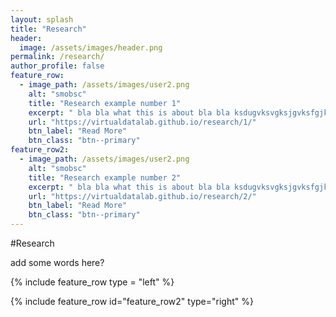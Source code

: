 ```yaml
---
layout: splash
title: "Research"
header:
  image: /assets/images/header.png
permalink: /research/
author_profile: false
feature_row:
  - image_path: /assets/images/user2.png
    alt: "smobsc"
    title: "Research example number 1"
    excerpt: " bla bla what this is about bla bla ksdugvksvgksjgvksfgjksagvkjdavkjdavbfkjk"
    url: "https://virtualdatalab.github.io/research/1/"
    btn_label: "Read More"
    btn_class: "btn--primary"
feature_row2:
  - image_path: /assets/images/user2.png
    alt: "smobsc"
    title: "Research example number 2"
    excerpt: " bla bla what this is about bla bla ksdugvksvgksjgvksfgjksagvkjdavkjdavbfkjk"
    url: "https://virtualdatalab.github.io/research/2/"
    btn_label: "Read More"
    btn_class: "btn--primary"
---
```


#Research

add some words here?

{% include feature_row type = "left" %}

{% include feature_row id="feature_row2" type="right" %}

